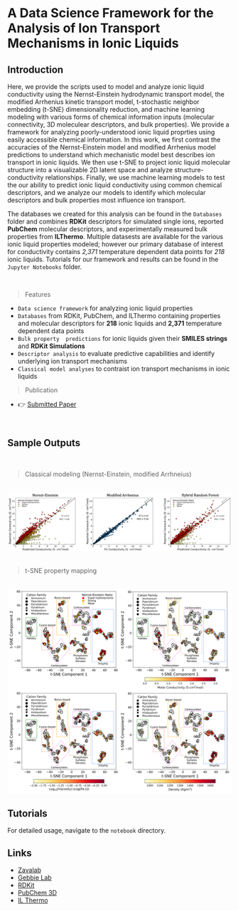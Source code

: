 # A Data Science Framework for the Analysis of Ion Transport Mechanisms in Ionic Liquids

## Introduction

Here, we provide the scripts used to model and analyze ionic liquid conductivity using the Nernst-Einstein hydrodynamic transport model, the modified Arrhenius kinetic transport model, t-stochastic neighbor embedding (t-SNE) dimensionality reduction, and machine learning modeling with various forms of chemical information inputs (molecular connectivity, 3D moleculear descriptors, and bulk properties). We provide a framework for analyzing poorly-understood ionic liquid proprties using easily accessible chemical information. In this work, we first contrast the accuracies of the Nernst-Einstein model and modified Arrhenius model predictions to understand which mechanistic model best describes ion transport in ionic liquids. We then use t-SNE to project ionic liquid molecular structure into a visualizable 2D latent space and analyze structure-conductivity relationships. Finally, we use machine learning models to test the our ability to predict ionic liquid conductivity using common chemical descriptors, and we analyze our models to identify which molecular descriptors and bulk properties most influence ion transport.

The databases we created for this analysis can be found in the `Databases` folder and combines **RDKit** descriptors for simulated single ions, reported **PubChem** molecular descriptors, and experimentally measured bulk properties from **ILThermo**. Multiple datasests are available for the various ionic liquid properties modeled; however our primary database of interest for conductivity contains *2,371* temperature dependent data points for *218* ionic liquids. Tutorials for our framework and results can be found in the `Jupyter Notebooks` folder.

<br />

> Features

- `Data science framework` for analyzing ionic liquid properties
- `Databases` from RDKit, PubChem, and ILThermo containing properties and molecular descriptors for **218** ionic liquids and **2,371** temperature dependent data points
- `Bulk property  predictions` for ionic liquids given their **SMILES strings** and **RDKit Simulations**
- `Descriptor analysis` to evaluate predictive capabilities and identify underlying ion transport mechanisms
- `Classical model analyses` to contraist ion transport mechanisms in ionic liquids

> Publication

- 👉 [Submitted Paper](Link)

<br />

## Sample Outputs

<br />

> Classical modeling (Nernst-Einstein, modified Arrhneius)

<br />
<img src="./Figures/Readme_Model Fits.png" /> 
<br />
<br />

> t-SNE property mapping
<br />

<img src="./Figures/Readme_t-SNE Properties White.png" />

<br />

## Tutorials

For detailed usage, navigate to the `notebook` directory.


## Links

- [Zavalab](https://zavalab.engr.wisc.edu/)
- [Gebbie Lab](https://interfaces.che.wisc.edu/)
- [RDKit](https://github.com/rdkit/rdkit)
- [PubChem 3D](https://pubchem.ncbi.nlm.nih.gov/docs/pubchem3d)
- [IL Thermo](https://ilthermo.boulder.nist.gov/)

<br />